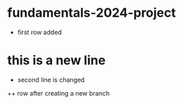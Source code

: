 # fundamentals-2024-project

- first row added

# this is a new line

- second line is changed


++ row after creating a new branch

